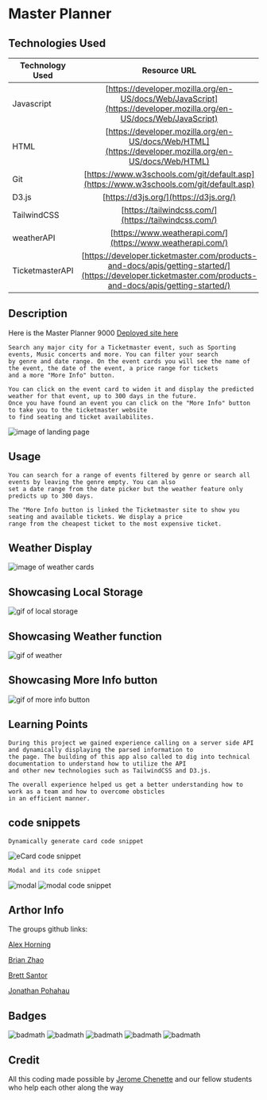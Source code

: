 # Master Planner 


## Technologies Used

| Technology Used         | Resource URL           | 
| ------------- |:-------------:| 
| Javascript    | [https://developer.mozilla.org/en-US/docs/Web/JavaScript](https://developer.mozilla.org/en-US/docs/Web/JavaScript) | 
| HTML    | [https://developer.mozilla.org/en-US/docs/Web/HTML](https://developer.mozilla.org/en-US/docs/Web/HTML) |   
| Git | [https://www.w3schools.com/git/default.asp](https://www.w3schools.com/git/default.asp)     |  
| D3.js | [https://d3js.org/](https://d3js.org/)     |  
| TailwindCSS | [https://tailwindcss.com/](https://tailwindcss.com/)     |  
| weatherAPI | [https://www.weatherapi.com/](https://www.weatherapi.com/)     |  
| TicketmasterAPI | [https://developer.ticketmaster.com/products-and-docs/apis/getting-started/](https://developer.ticketmaster.com/products-and-docs/apis/getting-started/)     |  

## Description


Here is the Master Planner 9000 [Deployed site here](https://byxzesc.github.io/01-GroupProject-EventPlanner/)

    Search any major city for a Ticketmaster event, such as Sporting events, Music concerts and more. You can filter your search 
    by genre and date range. On the event cards you will see the name of the event, the date of the event, a price range for tickets 
    and a more "More Info" button. 
    
    You can click on the event card to widen it and display the predicted weather for that event, up to 300 days in the future. 
    Once you have found an event you can click on the "More Info" button to take you to the ticketmaster website 
    to find seating and ticket availabilites.


![image of landing page](./assets/img/landingPage9000.png) 


## Usage

    You can search for a range of events filtered by genre or search all events by leaving the genre empty. You can also 
    set a date range from the date picker but the weather feature only predicts up to 300 days. 
    
    The "More Info button is linked the Ticketmaster site to show you seating and available tickets. We display a price 
    range from the cheapest ticket to the most expensive ticket.

## Weather Display
![image of weather cards](./assets/img/eventAndWeatherDisp.png)
## Showcasing Local Storage
![gif of local storage](./assets/img/localStorage.gif)
## Showcasing Weather function
![gif of weather](./assets/img/showcaseWeather.gif)
## Showcasing More Info button
![gif of more info button](./assets/img/showcaseMoreInfo.gif)

## Learning Points

    During this project we gained experience calling on a server side API and dynamically displaying the parsed information to 
    the page. The building of this app also called to dig into technical documentation to understand how to utilize the API 
    and other new technologies such as TailwindCSS and D3.js. 
    
    The overall experience helped us get a better understanding how to work as a team and how to overcome obsticles 
    in an efficient manner.

## code snippets

    Dynamically generate card code snippet
![eCard code snippet](./assets/img/eCard.JPG)

    Modal and its code snippet
![modal](./assets/img/user%20validation.JPG)
![modal code snippet](./assets/img/modal%20code.JPG)

## Arthor Info

The groups github links:

[Alex Horning](https://github.com/makeitouthill/)

[Brian Zhao](https://github.com/byxzESC)

[Brett Santor](https://github.com/BrettSantor)

[Jonathan Pohahau](https://github.com/j-pohahau5)

## Badges

![badmath](https://img.shields.io/badge/HTML-10%25-orange)
![badmath](https://img.shields.io/badge/CSS-10%25-blue)
![badmath](https://img.shields.io/badge/Javascript-100%25-yellow)
![badmath](https://img.shields.io/badge/D3.JS-300%25-orange)
![badmath](https://img.shields.io/badge/Tailwind-300%25-blue)

## Credit

All this coding made possible by [Jerome Chenette](https://github.com/jeromechenette) and our fellow students who help each other along the way
